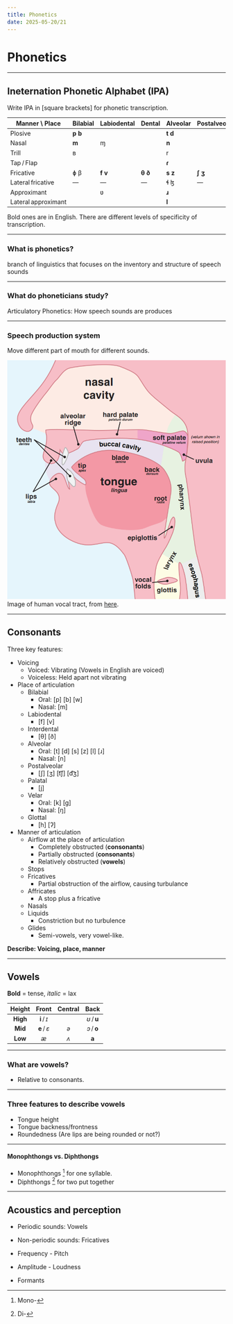 ```yaml
---
title: Phonetics
date: 2025-05-20/21
---
```


# Phonetics

---

## Ineternation Phonetic Alphabet (IPA)
Write IPA in [square brackets] for phonetic transcription.

| Manner \ Place      | Bilabial    | Labiodental | Dental      | Alveolar     | Postalveolar | Retroflex | Palatal | Velar       | Uvular | Pharyngeal | Glottal |
| ------------------- | ----------- | ----------- | ----------- | ------------ | ------------ | --------- | ------- | ----------- | ------ | ---------- | ------- |
| Plosive             | **p** **b** |             |             | **t** **d**  |              | ʈ ɖ       | c ɟ     | **k** **g** | q ɢ    |            | **ʔ**   |
| Nasal               | **m**       | ɱ           |             | **n**        |              | ɳ         | ɲ       | **ŋ**       | ɴ      |            |         |
| Trill               | ʙ           |             |             | r            |              |           |         |             | ʀ      |            |         |
| Tap / Flap          |             |             |             | **ɾ**        |              | ɽ         |         |             |        |            |         |
| Fricative           | ɸ β         | **f** **v** | **θ** **ð** | **s** **z**  | **ʃ** **ʒ**  | ʂ ʐ       | ç ʝ     | x ɣ         | χ ʁ    | ħ ʕ        | **h** ɦ |
| Lateral fricative   | —           | —           | —           | ɬ ɮ          | —            | —         |         |             |        |            |         |
| Approximant         |             | ʋ           |             | **ɹ**        |              | ɻ         | **j**   | ɰ           |        |            |         |
| Lateral approximant |             |             |             | **l**        |              | ɭ         | ʎ       | ʟ           |        |            |         |

Bold ones are in English. There are different levels of specificity of transcription.

---

### What is phonetics?
branch of linguistics that focuses on the inventory and structure of speech sounds

---

### What do phoneticians study?
Articulatory Phonetics: How speech sounds are produces

---

### Speech production system
Move different part of mouth for different sounds.

![](notes/courses/LING-UA-1/images/02-1.png) Image of human vocal tract, from [ here](https://www.researchgate.net/figure/PA-articulation-points-left-Human-vocal-tract-right-IPA-vowels-consonants_fig2_357296500).

---

## Consonants
Three key features:
- Voicing
  - Voiced: Vibrating (Vowels in English are voiced)
  - Voiceless: Held apart not vibrating
- Place of articulation
  - Bilabial
    - Oral: [p] [b] [w]
    - Nasal: [m]
  - Labiodental
    - [f] [v]
  - Interdental
    - [θ] [ð]
  - Alveolar
    - Oral: [t] [d] [s] [z] [l] [ɹ]
    - Nasal: [n]
  - Postalveolar
    - [ʃ] [ʒ] [t͡ʃ] [d͡ʒ]
  - Palatal
    - [j]
  - Velar
    - Oral: [k] [g]
    - Nasal: [ŋ]
  - Glottal
      - [h] [ʔ]
- Manner of articulation
  - Airflow at the place of articulation
    - Completely obstructed (**consonants**)
    - Partially obstructed (**consonants**)
    - Relatively obstructed (**vowels**)
  - Stops
  - Fricatives
    - Partial obstruction of the airflow, causing turbulance
  - Affricates
    - A stop plus a fricative
  - Nasals
  - Liquids
    - Constriction but no turbulence
  - Glides
    - Semi-vowels, very vowel-like.

**Describe: Voicing, place, manner**

---

## Vowels

**Bold** = tense, *italic* = lax

|  Height  |    Front    | Central |    Back     |
| :------: | :---------: | :-----: | :---------: |
| **High** | **i** / *ɪ* |         | *ʊ* / **u** |
| **Mid**  | **e** / *ɛ* |   *ə*   | *ɔ* / **o** |
| **Low**  |     *æ*     |   *ʌ*   |    **a**    |

---

### What are vowels?

- Relative to consonants.

---

### Three features to describe vowels

- Tongue height
- Tongue backness/frontness
- Roundedness (Are lips are being rounded or not?)

---

#### Monophthongs vs. Diphthongs
- Monophthongs [^1] for one syllable.
- Diphthongs [^2] for two put together

---

## Acoustics and perception
- Periodic sounds: Vowels
- Non-periodic sounds: Fricatives

- Frequency - Pitch
- Amplitude - Loudness
- Formants

[^1]: Mono-
[^2]: Di-
